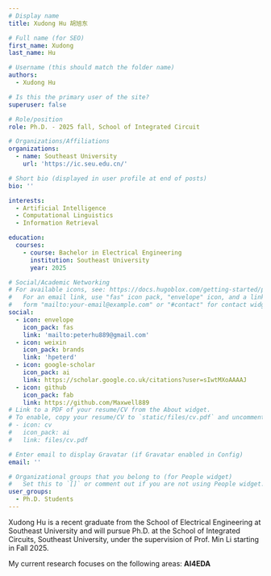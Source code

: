 ```yaml
---
# Display name
title: Xudong Hu 胡旭东

# Full name (for SEO)
first_name: Xudong
last_name: Hu

# Username (this should match the folder name)
authors:
  - Xudong Hu

# Is this the primary user of the site?
superuser: false

# Role/position
role: Ph.D. - 2025 fall, School of Integrated Circuit

# Organizations/Affiliations
organizations:
  - name: Southeast University
    url: 'https://ic.seu.edu.cn/'

# Short bio (displayed in user profile at end of posts)
bio: ''

interests:
  - Artificial Intelligence
  - Computational Linguistics
  - Information Retrieval

education:
  courses:
    - course: Bachelor in Electrical Engineering
      institution: Southeast University
      year: 2025

# Social/Academic Networking
# For available icons, see: https://docs.hugoblox.com/getting-started/page-builder/#icons
#   For an email link, use "fas" icon pack, "envelope" icon, and a link in the
#   form "mailto:your-email@example.com" or "#contact" for contact widget.
social:
  - icon: envelope
    icon_pack: fas
    link: 'mailto:peterhu889@gmail.com'
  - icon: weixin
    icon_pack: brands
    link: 'hpeterd'
  - icon: google-scholar
    icon_pack: ai
    link: https://scholar.google.co.uk/citations?user=sIwtMXoAAAAJ
  - icon: github
    icon_pack: fab
    link: https://github.com/Maxwell889
# Link to a PDF of your resume/CV from the About widget.
# To enable, copy your resume/CV to `static/files/cv.pdf` and uncomment the lines below.
# - icon: cv
#   icon_pack: ai
#   link: files/cv.pdf

# Enter email to display Gravatar (if Gravatar enabled in Config)
email: ''

# Organizational groups that you belong to (for People widget)
#   Set this to `[]` or comment out if you are not using People widget.
user_groups:
  - Ph.D. Students
---
```


Xudong Hu is a recent graduate from the School of Electrical Engineering at Southeast University and will pursue Ph.D. at the School of Integrated Circuits, Southeast University, under the supervision of Prof. Min Li starting in Fall 2025.

My current research focuses on the following areas: **AI4EDA**